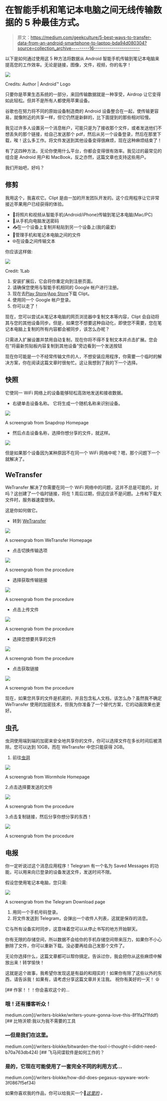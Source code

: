# 在智能手机和笔记本电脑之间无线传输数据的 5 种最佳方式。

> 原文：<https://medium.com/geekculture/5-best-ways-to-transfer-data-from-an-android-smartphone-to-laptop-bda94d080304?source=collection_archive---------16----------------------->

以下是如何通过使用这 5 种方法将数据从 Android 智能手机传输到笔记本电脑来提高您的工作效率。无论是链接，图像，文件，视频，你的名字！

![](img/c126a4ee06cab98bdf4ad114638f1e85.png)

Credits: Author | Android™ Logo

只要你是苹果生态系统的一部分，来回传输数据就是一种享受，Airdrop 让它变得如此轻松。但并不是所有人都使用苹果设备。

谷歌也在努力将不同的原始设备制造商的 Android 设备整合在一起，使传输更容易，就像附近的共享一样，但它仍然是新鲜的，比下面提到的那些相对较慢。

我见过许多人设置另一个消息帐户，可能只是为了接收那个文件，或者发送他们不想丢失的那个链接，给自己发送那个 pdf，然后从另一个设备登录，然后在那里下载，唉！这么多工作。将文件发送到其他设备变得很麻烦，现在这种麻烦结束了！

有了这四种方法，无论你使用什么平台，你都会变得很有效率。我见过的最常见的组合是 Android 用户和 MacBook，反之亦然，这篇文章也支持这些用户。

我们开始吧，好吗？

## 修剪

我用这个，我喜欢它。Clipt 是由一加的开发团队开发的。这个应用程序让它非常接近苹果用户已经获得的体验。

*   📱将照片和视频从智能手机(Android/iPhone)传输到笔记本电脑(Mac/PC)
*   🔑从手机向电脑发送密码
*   📥在一个设备上复制并粘贴到另一个设备上(我的最爱)
*   📂管理手机和笔记本电脑之间的文件
*   🌐在设备之间传输文本

你应该这样做:

![](img/2a3b0850da20313f6a25499376f4bc91.png)

Credit: 1Lab

1.  安装扩展后，它会将你重定向到注册页面。
2.  请确保您使用与智能手机相同的 Google 帐户进行注册。
3.  现在去[Play Store](https://play.google.com/store/apps/details?id=studio.onelab.clipboard)/[App Store](https://apps.apple.com/us/app/clipt-the-seamless-clipboard/id1580529382)下载 Clipt。
4.  使用同一个 Google 帐户登录。
5.  你可以走了！

现在，您可以尝试从笔记本电脑的网页浏览器中复制文本等内容，Clipt 会自动将其与您的其他设备同步。但是，如果您不想要这种自动化，即使您不需要，您在笔记本电脑上复制的所有内容都会被同步，该怎么办呢？

只需进入扩展设置并禁用自动复制，现在你将不得不复制文本并点击扩展。您会在“将最新剪贴板内容复制到其他设备”旁边看到一个发送按钮

现在你可能是一个不经常传输文件的人，不想安装应用程序，你需要一个临时的解决方案，你在阅读这篇文章时很匆忙。这让我想到了我的下一个选择。

## 快照

它使同一 WiFi 网络上的设备能够轻松高效地发送和接收数据。

*   右键单击设备名称。
    它将生成一个随机名称来识别设备。

![](img/44f45e3fa56f48a2bf8d6a6d7e137748.png)

A screengrab from Snapdrop Homepage

*   然后点击设备名称，选择你想分享的文件，就这样。

![](img/db2b54ebf97caa9450287c7c64dc4417.png)

但是如果那个设备因为某种原因不在同一个 WiFi 网络中呢？嗯，那个问题下一个就解决了。

## WeTransfer

WeTransfer 解决了你需要在同一个 WiFi 网络中的问题，这并不总是可能的，对吗？这创建了一个临时链接，将在 1 周后过期，但这应该不是问题。上传和下载大文件时，服务器速度很快。

这是你如何做它。

*   转到 [WeTransfer](https://wetransfer.com/)

![](img/60708a729a386d978324cf0a3a7464a6.png)

A screengrab from WeTransfer Homepage

*   点击切换传输选项

![](img/134d49a1059d65c433fbd2c4a50f155b.png)

A screengrab from the procedure

*   选择获取传输链接

![](img/46d733ae19081de89ba1405e65a8a84d.png)

A screengrab from the procedure

*   点击上传文件

![](img/1df1a1857b3d333689ebb78f1697899c.png)

A screengrab from the procedure

*   选择您想要共享的文件

![](img/0b642c16b4cc551eb0349155899eaedf.png)

A screengrab from the procedure

*   点击获取链接

![](img/6436b1d699453da83d4c6140e63ba930.png)

A screengrab from the procedure

现在，如果您共享的文件是机密的，并且包含私人文档，该怎么办？虽然我不确定 WeTransfer 使用的加密技术，但我为你准备了一个替代方案，它的动画效果也更好。

## 虫孔

虫洞使用端到端的加密来安全地共享你的文件，你可以选择文件在多长时间后被清除。您可以达到 10GB，而在 WeTransfer 中您只能获得 2GB。

1.  前往[虫洞](https://wormhole.app/)

![](img/cdc42069b6bef5f9eace184bc7ae48f3.png)

A screengrab from Wormhole Homepage

2.点击选择要发送的文件

![](img/54ea01ab302b5e3a1f5a10616eacd875.png)

A screengrab from the procedure

3.点击复制链接，然后分享你想分享的东西！

![](img/a4fa15f432e900a1a5ec76b1fa41da1a.png)

A screengrab from the procedure

## 电报

你一定听说过这个消息应用程序！Telegram 有一个名为 Saved Messages 的功能，可以用来向已登录的设备发送文件，发送时间不限。

假设您使用笔记本电脑，您只需:

![](img/f7f00d34f4db8e872c4c4788f39cfe80.png)

A screengrab from the Telegram Download page

1.  用同一个手机号码登录。
2.  将文件发送到 Telegram，会弹出一个收件人列表，这就是保存的消息。

它与所有设备实时同步，这意味着您可以从停止书写的地方开始聊天。

你有无限的存储空间，所以数据不会给你的手机存储空间带来压力，如果你不小心删除了文件，你可以重新下载。没必要再给自己发那个文件了。

无论你选择什么，这篇文章都可以帮你搞定。告诉过你，我会把你从这些麻烦中解放出来！转学愉快！

这就是这个故事，我希望你发现这是有益的和翔实的！如果你有除了这些以外的东西，请告诉我！如果有，请考虑分享这篇文章并关注我。
祝你有美好的一天！
☮

[](/writers-blokke/writers-youre-gonna-love-this-8f1fa2f1fddf) [## 作家！！！你会喜欢这个的…

### 哦！还有播客听众！

medium.com](/writers-blokke/writers-youre-gonna-love-this-8f1fa2f1fddf) [](/writers-blokke/bitwarden-the-tool-i-thought-i-didnt-need-b70a763db424) [## 比特沃顿:我以为我不需要的工具

### —但是我们在这里。

medium.com](/writers-blokke/bitwarden-the-tool-i-thought-i-didnt-need-b70a763db424) [](/writers-blokke/how-did-does-pegasus-spyware-work-3f0867f5ef34) [## 飞马间谍软件是如何工作的？

### 是的，它现在可能使用了一套完全不同的利用方式…

medium.com](/writers-blokke/how-did-does-pegasus-spyware-work-3f0867f5ef34) 

如果你喜欢我的作品，你可以给我买一个🍩[*这里的*](https://www.buymeacoffee.com/BhaveshRawat) *。*